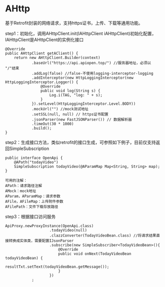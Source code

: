 # AHttp
基于Retrofit封装的网络请求，支持https证书，上传、下载等通用功能。

step1：初始化，调用AHttpClient.init(IAHttpClient iAHttpClient)初始化配置，IAHttpClient是AHttpClient的实例化接口

    @Override
    public AHttpClient getAClient() {
        return new AHttpClient.Builder(context)
                .baseUrl("https://api.apiopen.top/") //服务器地址，必须以 "/"结束
                .addLog(false) //false-不使用logging-interceptor-logging
                .addInterceptor(new HttpLoggingInterceptor(new HttpLoggingInterceptor.Logger() {
                    @Override
                    public void log(String s) {
                        Log.i(TAG, "log: " + s);
                    }
                }).setLevel(HttpLoggingInterceptor.Level.BODY))
                .mockUrl("") //mock测试地址
                .setSSL(null, null) // https证书配置
                .jsonParser(new FastJSONParser()) // 数据解析器
                .timeOut(30 * 1000)
                .build();
    }
    
step2：生成接口方法，类似retrofit的接口生成，可参照如下例子，目前仅支持返回SimpleSubscription

    public interface OpenApi {
        @APath("todayVideo")
        SimpleSubscription todayVideo(@AParamMap Map<String, String> map);
    }

    可用的注解：
    APath：请求路径注解
    AMock：mock地址
    AParam，AParamMap：请求参数
    AFile，AFileMap：上传附件参数
    AFilePath：文件下载存放路径

step3：根据接口访问服务

    ApiProxy.newProxyInstance(OpenApi.class)
                        .todayVideo(null)
                        .clazzConverter(TodayVideoBean.class) //将请求结果直接转换成实体类，需要配置IJsonParser
                        .subscribe(new SimpleSubscriber<TodayVideoBean>(){
                            @Override
                            public void onNext(TodayVideoBean todayVideoBean) {
                                resultTxt.setText(todayVideoBean.getMessage());
                            }
                        })
                ;
  
